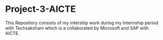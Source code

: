 # Project-3-AICTE
This Repository consists of my intership work during my Internship period with Techsaksham which is a collaborated by Microsoft and SAP with AICTE.
